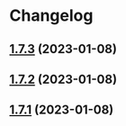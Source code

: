 # Changelog

## [1.7.3](https://github.com/wakaka378/my-queue/compare/1.7.2...1.7.3) (2023-01-08)

## [1.7.2](https://github.com/wakaka378/my-queue/compare/1.7.1...1.7.2) (2023-01-08)

## [1.7.1](https://github.com/wakaka378/my-queue/compare/1.7.0...1.7.1) (2023-01-08)